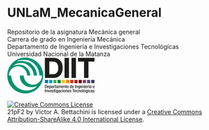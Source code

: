# UNLaM_MecanicaGeneral

Repositorio de la asignatura Mecánica general  
Carrera de grado en Ingeniería Mecánica  
Departamento de Ingeniería e Investigaciones Tecnológícas  
Universidad Nacional de la Matanza  
![](99Python/figuras/ambos.png)

<a rel="license" href="http://creativecommons.org/licenses/by-sa/4.0/"><img alt="Creative Commons License" style="border-width:0" src="https://i.creativecommons.org/l/by-sa/4.0/88x31.png" /></a><br /><span xmlns:dct="http://purl.org/dc/terms/" property="dct:title">21pF2</span> by <span xmlns:cc="http://creativecommons.org/ns#" property="cc:attributionName">Víctor A. Bettachini</span> is licensed under a <a rel="license" href="http://creativecommons.org/licenses/by-sa/4.0/">Creative Commons Attribution-ShareAlike 4.0 International License</a>.
